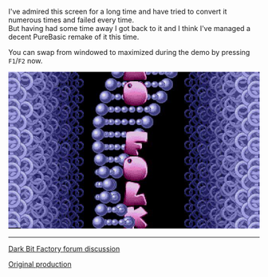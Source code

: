 I've admired this screen for a long time and have tried to convert it numerous times and failed every time.  
But having had some time away I got back to it and I think I've managed a decent PureBasic remake of it this time.

You can swap from windowed to maximized during the demo by pressing `F1`/`F2` now.

![screenshot](screenshot.jpg)

---

[Dark Bit Factory forum discussion](https://demozoo.org/productions/116919/)

[Original production](https://demozoo.org/productions/116919/)

